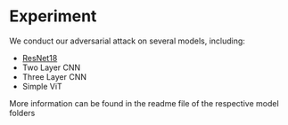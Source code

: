 # Experiment
We conduct our adversarial attack on several models, including:
- [ResNet18](https://pytorch.org/hub/pytorch_vision_resnet/)
- Two Layer CNN
- Three Layer CNN
- Simple ViT

More information can be found in the readme file of the respective model folders